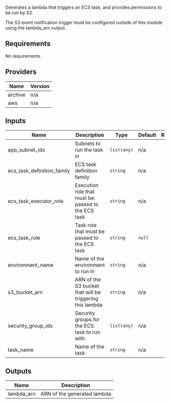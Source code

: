 Generates a lambda that triggers an ECS task, and provides permissions to be run by S3. 

The S3 event notification trigger must be configured outside of this module using the lambda_arn output.

## Requirements

No requirements.

## Providers

| Name | Version |
|------|---------|
| archive | n/a |
| aws | n/a |

## Inputs

| Name | Description | Type | Default | Required |
|------|-------------|------|---------|:--------:|
| app\_subnet\_ids | Subnets to run the task in | `list(any)` | n/a | yes |
| ecs\_task\_definition\_family | ECS task definition family | `string` | n/a | yes |
| ecs\_task\_executor\_role | Execution role that must be passed to the ECS task | `string` | n/a | yes |
| ecs\_task\_role | Task role that must be passed to the ECS task | `string` | `null` | no |
| environment\_name | Name of the environment to run in | `string` | n/a | yes |
| s3\_bucket\_arn | ARN of the S3 bucket that will be triggering this lambda | `string` | n/a | yes |
| security\_group\_ids | Security groups for the ECS task to run with | `list(any)` | n/a | yes |
| task\_name | Name of the task | `string` | n/a | yes |

## Outputs

| Name | Description |
|------|-------------|
| lambda\_arn | ARN of the generated lambda |

